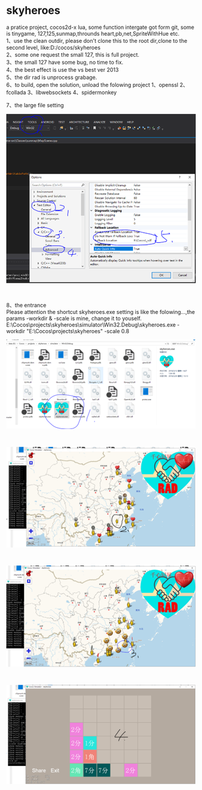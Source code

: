 # skyheroes
a pratice project, cocos2d-x lua,  some function intergate got form git, some is tinygame,  127,125,sunmap,throunds heart,pb,net,SpriteWithHue etc.
</br>
1、use the clean outdir, please don't clone this to the root dir,clone to the second level, like:D:/cocos/skyheroes 
</br>
2、some one request the small 127, this is full project.
</br>
3、the small 127 have some bug, no time to fix.
</br>
4、the best effect is use the vs best ver 2013
</br>
5、the dir rad is unprocess grabage.
</br>
6、to build, open the solution, unload the folowing project
1、openssl
2、fcollada
3、libwebsockets
4、spidermonkey
</br>

7、the large file setting
</br>
<p align="center">
    <img src="./pic/5-sdf-setting.PNG">
</p>
</br>

8、the entrance
</br>
Please attention the shortcut skyheroes.exe setting is like the folowing...,the params -workdir & -scale is mine, change it to youself.
</br>
E:\Cocos\projects\skyheroes\simulator\Win32.Debug\skyheroes.exe -workdir "E:\Cocos\projects\skyheroes" -scale 0.8
</br>
<p align="center">
    <img src="./pic/1-debug.PNG">
</p>
</br>
<p align="center">
    <img src="./pic/2-main.PNG">
</p>
</br>
<p align="center">
    <img src="./pic/3-enter.PNG">
</p>
</br>
<p align="center">
    <img src="./pic/4-127.PNG">
</p>